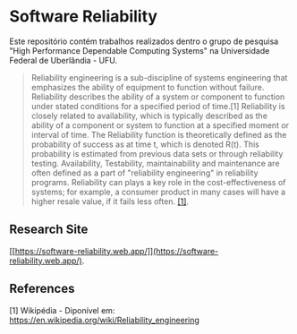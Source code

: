 # Software Reliability

Este repositório contém trabalhos realizados dentro o grupo de pesquisa "High Performance Dependable Computing Systems" na Universidade Federal de Uberlândia - UFU.

> Reliability engineering is a sub-discipline of systems engineering that emphasizes the ability of equipment to function without failure. Reliability describes the ability of a system or component to function under stated conditions for a specified period of time.[1] Reliability is closely related to availability, which is typically described as the ability of a component or system to function at a specified moment or interval of time. The Reliability function is theoretically defined as the probability of success as at time t, which is denoted R(t). This probability is estimated from previous data sets or through reliability testing. Availability, Testability, maintainability and maintenance are often defined as a part of "reliability engineering" in reliability programs. Reliability can plays a key role in the cost-effectiveness of systems; for example, a consumer product in many cases will have a higher resale value, if it fails less often. [[1]](#1).

## Research Site

[[https://software-reliability.web.app/]](https://software-reliability.web.app/).


## References
<a id="1">[1]</a> Wikipédia - Diponível em: <https://en.wikipedia.org/wiki/Reliability_engineering>
